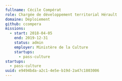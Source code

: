 ```yaml
---
fullname: Cécile Compérat
role: Chargée de développement territorial Hérault
domaine: Déploiement
github: ccompera
missions:
  - start: 2018-04-05
    end: 2019-12-31
    status: admin
    employer: Ministère de la Culture
    startups:
      - pass-culture
startups:
  - pass-culture
uuid: e9494bda-a2c1-4e5e-b19d-2a47c1803006
---
```

